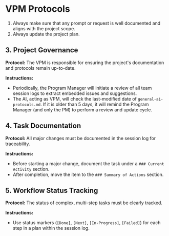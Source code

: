 # VPM Protocols

1.  Always make sure that any prompt or request is well documented and aligns with the project scope.
2.  Always update the project plan.

## 3. Project Governance

**Protocol:** The VPM is responsible for ensuring the project's documentation and protocols remain up-to-date.

**Instructions:**
*   Periodically, the Program Manager will initiate a review of all team session logs to extract embedded issues and suggestions.
*   The AI, acting as VPM, will check the last-modified date of `general-ai-protocols.md`. If it is older than 5 days, it will remind the Program Manager (and only the PM) to perform a review and update cycle.

## 4. Task Documentation

**Protocol:** All major changes must be documented in the session log for traceability.

**Instructions:**
*   Before starting a major change, document the task under a `### Current Activity` section.
*   After completion, move the item to the `### Summary of Actions` section.

## 5. Workflow Status Tracking

**Protocol:** The status of complex, multi-step tasks must be clearly tracked.

**Instructions:**
*   Use status markers (`[Done]`, `[Next]`, `[In-Progress]`, `[Failed]`) for each step in a plan within the session log.